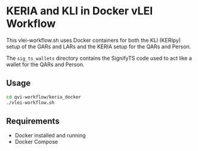 # KERIA and KLI in Docker vLEI Workflow

This vlei-workflow.sh uses Docker containers for both the KLI (KERIpy) setup of the GARs and LARs and the KERIA setup for the QARs and Person.

The `sig_ts_wallets` directory contains the SignifyTS code used to act like a wallet for the QARs and Person.

## Usage

```bash
cd qvi-workflow/keria_docker
./vlei-workflow.sh
```

## Requirements

- Docker installed and running
- Docker Compose
